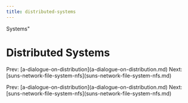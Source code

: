 ```yaml
---
title: distributed-systems
---
```


Systems\"

# Distributed Systems

Prev:
\[a-dialogue-on-distribution](a-dialogue-on-distribution.md)
Next:
\[suns-network-file-system-nfs](suns-network-file-system-nfs.md)

Prev:
\[a-dialogue-on-distribution](a-dialogue-on-distribution.md)
Next:
\[suns-network-file-system-nfs](suns-network-file-system-nfs.md)
